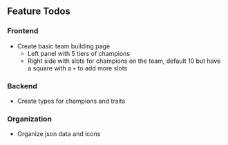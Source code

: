 ## Feature Todos

### Frontend

- Create basic team building page
  - Left panel with 5 tiers of champions
  - Right side with slots for champions on the team, default 10 but have a square with a `+` to add more slots

### Backend

- Create types for champions and traits

### Organization

- Organize json data and icons
